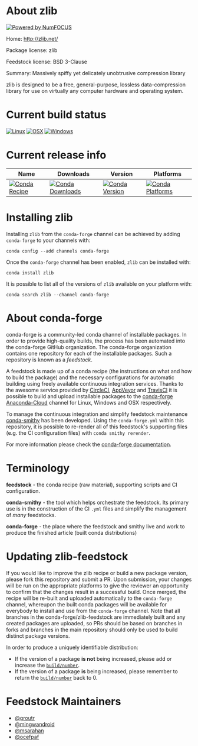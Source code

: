 About zlib
==========

[![Powered by NumFOCUS](https://img.shields.io/badge/powered%20by-NumFOCUS-orange.svg?style=flat&colorA=E1523D&colorB=007D8A)](http://numfocus.org)

Home: http://zlib.net/

Package license: zlib

Feedstock license: BSD 3-Clause

Summary: Massively spiffy yet delicately unobtrusive compression library

zlib is designed to be a free, general-purpose, lossless data-compression
library for use on virtually any computer hardware and operating system.


Current build status
====================

[![Linux](https://img.shields.io/circleci/project/github/conda-forge/zlib-feedstock/master.svg?label=Linux)](https://circleci.com/gh/conda-forge/zlib-feedstock)
[![OSX](https://img.shields.io/travis/conda-forge/zlib-feedstock/master.svg?label=macOS)](https://travis-ci.org/conda-forge/zlib-feedstock)
[![Windows](https://img.shields.io/appveyor/ci/conda-forge/zlib-feedstock/master.svg?label=Windows)](https://ci.appveyor.com/project/conda-forge/zlib-feedstock/branch/master)

Current release info
====================

| Name | Downloads | Version | Platforms |
| --- | --- | --- | --- |
| [![Conda Recipe](https://img.shields.io/badge/recipe-zlib-green.svg)](https://anaconda.org/conda-forge/zlib) | [![Conda Downloads](https://img.shields.io/conda/dn/conda-forge/zlib.svg)](https://anaconda.org/conda-forge/zlib) | [![Conda Version](https://img.shields.io/conda/vn/conda-forge/zlib.svg)](https://anaconda.org/conda-forge/zlib) | [![Conda Platforms](https://img.shields.io/conda/pn/conda-forge/zlib.svg)](https://anaconda.org/conda-forge/zlib) |

Installing zlib
===============

Installing `zlib` from the `conda-forge` channel can be achieved by adding `conda-forge` to your channels with:

```
conda config --add channels conda-forge
```

Once the `conda-forge` channel has been enabled, `zlib` can be installed with:

```
conda install zlib
```

It is possible to list all of the versions of `zlib` available on your platform with:

```
conda search zlib --channel conda-forge
```


About conda-forge
=================

conda-forge is a community-led conda channel of installable packages.
In order to provide high-quality builds, the process has been automated into the
conda-forge GitHub organization. The conda-forge organization contains one repository
for each of the installable packages. Such a repository is known as a *feedstock*.

A feedstock is made up of a conda recipe (the instructions on what and how to build
the package) and the necessary configurations for automatic building using freely
available continuous integration services. Thanks to the awesome service provided by
[CircleCI](https://circleci.com/), [AppVeyor](https://www.appveyor.com/)
and [TravisCI](https://travis-ci.org/) it is possible to build and upload installable
packages to the [conda-forge](https://anaconda.org/conda-forge)
[Anaconda-Cloud](https://anaconda.org/) channel for Linux, Windows and OSX respectively.

To manage the continuous integration and simplify feedstock maintenance
[conda-smithy](https://github.com/conda-forge/conda-smithy) has been developed.
Using the ``conda-forge.yml`` within this repository, it is possible to re-render all of
this feedstock's supporting files (e.g. the CI configuration files) with ``conda smithy rerender``.

For more information please check the [conda-forge documentation](https://conda-forge.org/docs/).

Terminology
===========

**feedstock** - the conda recipe (raw material), supporting scripts and CI configuration.

**conda-smithy** - the tool which helps orchestrate the feedstock.
                   Its primary use is in the construction of the CI ``.yml`` files
                   and simplify the management of *many* feedstocks.

**conda-forge** - the place where the feedstock and smithy live and work to
                  produce the finished article (built conda distributions)


Updating zlib-feedstock
=======================

If you would like to improve the zlib recipe or build a new
package version, please fork this repository and submit a PR. Upon submission,
your changes will be run on the appropriate platforms to give the reviewer an
opportunity to confirm that the changes result in a successful build. Once
merged, the recipe will be re-built and uploaded automatically to the
`conda-forge` channel, whereupon the built conda packages will be available for
everybody to install and use from the `conda-forge` channel.
Note that all branches in the conda-forge/zlib-feedstock are
immediately built and any created packages are uploaded, so PRs should be based
on branches in forks and branches in the main repository should only be used to
build distinct package versions.

In order to produce a uniquely identifiable distribution:
 * If the version of a package **is not** being increased, please add or increase
   the [``build/number``](https://conda.io/docs/user-guide/tasks/build-packages/define-metadata.html#build-number-and-string).
 * If the version of a package **is** being increased, please remember to return
   the [``build/number``](https://conda.io/docs/user-guide/tasks/build-packages/define-metadata.html#build-number-and-string)
   back to 0.

Feedstock Maintainers
=====================

* [@groutr](https://github.com/groutr/)
* [@mingwandroid](https://github.com/mingwandroid/)
* [@msarahan](https://github.com/msarahan/)
* [@ocefpaf](https://github.com/ocefpaf/)

